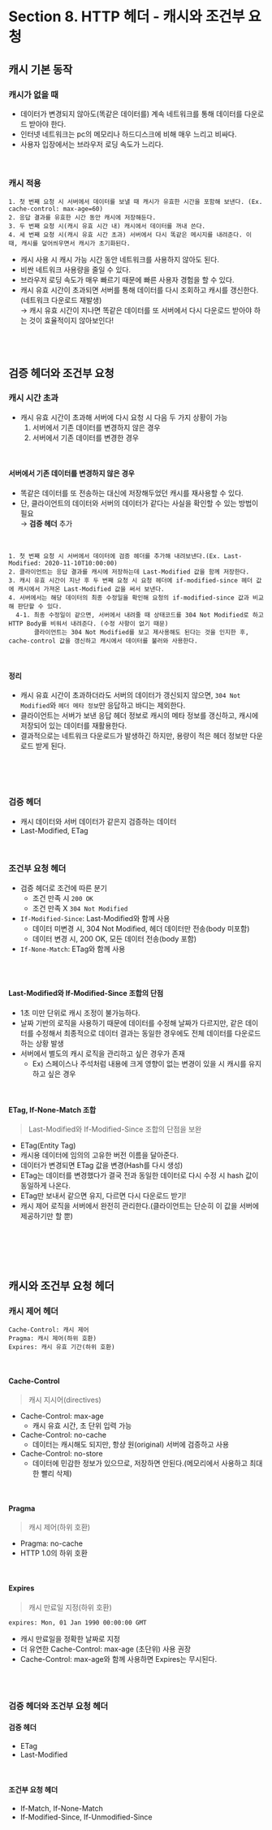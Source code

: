 # Section 8. HTTP 헤더 - 캐시와 조건부 요청
## 캐시 기본 동작
### 캐시가 없을 때
- 데이터가 변경되지 않아도(똑같은 데이터를) 계속 네트워크를 통해 데이터를 다운로드 받아야 한다.
- 인터넷 네트워크는 pc의 메모리나 하드디스크에 비해 매우 느리고 비싸다.
- 사용자 입장에서는 브라우저 로딩 속도가 느리다.
<br>

### 캐시 적용
```
1. 첫 번째 요청 시 서버에서 데이터를 보낼 때 캐시가 유효한 시간을 포함해 보낸다. (Ex. cache-control: max-age=60)
2. 응답 결과를 유효한 시간 동안 캐시에 저장해둔다.
3. 두 번째 요청 시(캐시 유효 시간 내) 캐시에서 데이터를 꺼내 쓴다.
4. 세 번째 요청 시(캐시 유효 시간 초과) 서버에서 다시 똑같은 메시지를 내려준다. 이 때, 캐시를 덮어씌우면서 캐시가 초기화된다.
```
- 캐시 사용 시 캐시 가능 시간 동안 네트워크를 사용하지 않아도 된다.
- 비싼 네트워크 사용량을 줄일 수 있다.
- 브라우저 로딩 속도가 매우 빠르기 때문에 빠른 사용자 경험을 할 수 있다.
- 캐시 유효 시간이 초과되면 서버를 통해 데이터를 다시 조회하고 캐시를 갱신한다.(네트워크 다운로드 재발생) <br>
→ 캐시 유효 시간이 지나면 똑같은 데이터를 또 서버에서 다시 다운로드 받아야 하는 것이 효율적이지 않아보인다!
<br>
<br>

## 검증 헤더와 조건부 요청
### 캐시 시간 초과
- 캐시 유효 시간이 초과해 서버에 다시 요청 시 다음 두 가지 상황이 가능
  1. 서버에서 기존 데이터를 변경하지 않은 경우
  2. 서버에서 기존 데이터를 변경한 경우
<br>

#### 서버에서 기존 데이터를 변경하지 않은 경우
- 똑같은 데이터를 또 전송하는 대신에 저장해두었던 캐시를 재사용할 수 있다.
- 단, 클라이언트의 데이터와 서버의 데이터가 같다는 사실을 확인할 수 있는 방법이 필요 <br>
→ **검증 헤더** 추가
<br>

```
1. 첫 번째 요청 시 서버에서 데이터에 검증 헤더를 추가해 내려보낸다.(Ex. Last-Modified: 2020-11-10T10:00:00)
2. 클라이언트는 응답 결과를 캐시에 저장하는데 Last-Modified 값을 함께 저장한다.
3. 캐시 유효 시간이 지난 후 두 번째 요청 시 요청 헤더에 if-modified-since 헤더 값에 캐시에서 가져온 Last-Modified 값을 써서 보낸다.
4. 서버에서는 해당 데이터의 최종 수정일을 확인해 요청의 if-modified-since 값과 비교해 판단할 수 있다.
  4-1. 최종 수정일이 같으면, 서버에서 내려줄 때 상태코드를 304 Not Modified로 하고 HTTP Body를 비워서 내려준다. (수정 사항이 없기 때문)
       클라이언트는 304 Not Modified를 보고 제사용해도 된다는 것을 인지한 후, cache-control 값을 갱신하고 캐시에서 데이터를 불러와 사용한다.
```
<br>

#### 정리
- 캐시 유효 시간이 초과하더라도 서버의 데이터가 갱신되지 않으면, `304 Not Modified`와 `헤더 메타 정보`만 응답하고 바디는 제외한다.
- 클라이언트는 서버가 보낸 응답 헤더 정보로 캐시의 메타 정보를 갱신하고, 캐시에 저장되어 있는 데이터를 재활용한다.
- 결과적으로는 네트워크 다운로드가 발생하긴 하지만, 용량이 적은 헤더 정보만 다운로드 받게 된다.
<br>
<br>
<br>

### 검증 헤더
- 캐시 데이터와 서버 데이터가 같은지 검증하는 데이터
- Last-Modified, ETag
<br>

### 조건부 요청 헤더
- 검증 헤더로 조건에 따른 분기
  - 조건 만족 시 `200 OK`
  - 조건 만족 X `304 Not Modified`
- `If-Modified-Since`: Last-Modified와 함께 사용
  - 데이터 미변경 시, 304 Not Modified, 헤더 데이터만 전송(body 미포함)
  - 데이터 변경 시, 200 OK, 모든 데이터 전송(body 포함)
- `If-None-Match`: ETag와 함께 사용
<br>
<br>

#### Last-Modified와 If-Modified-Since 조합의 단점
- 1초 미만 단위로 캐시 조정이 불가능하다.
- 날짜 기반의 로직을 사용하기 때문에 데이터를 수정해 날짜가 다르지만, 같은 데이터를 수정해서 최종적으로 데이터 결과는 동일한 경우에도 전체 데이터를 다운로드하는 상황 발생
- 서버에서 별도의 캐시 로직을 관리하고 싶은 경우가 존재
  - Ex) 스페이스나 주석처럼 내용에 크게 영향이 없는 변경이 있을 시 캐시를 유지하고 싶은 경우
<br>

#### ETag, If-None-Match 조합
> Last-Modified와 If-Modified-Since 조합의 단점을 보완
- ETag(Entity Tag)
- 캐시용 데이터에 임의의 고유한 버전 이름을 달아준다.
- 데이터가 변경되면 ETag 값을 변경(Hash를 다시 생성)
- ETag는 데이터를 변경했다가 결국 전과 동일한 데이터로 다시 수정 시 hash 값이 동일하게 나온다.
- ETag만 보내서 같으면 유지, 다르면 다시 다운로드 받기!
- 캐시 제어 로직을 서버에서 완전히 관리한다.(클라이언트는 단순히 이 값을 서버에 제공하기만 할 뿐)
<br>
<br>
<br>
<br>

## 캐시와 조건부 요청 헤더
### 캐시 제어 헤더
```
Cache-Control: 캐시 제어
Pragma: 캐시 제어(하위 호환)
Expires: 캐시 유효 기간(하위 호환)
```
<br>

#### Cache-Control
> 캐시 지시어(directives)
- Cache-Control: max-age
  - 캐시 유효 시간, 초 단위 입력 가능
- Cache-Control: no-cache
  - 데이터는 캐시해도 되지만, 항상 원(original) 서버에 검증하고 사용
- Cache-Control: no-store
  - 데이터에 민감한 정보가 있으므로, 저장하면 안된다.(메모리에서 사용하고 최대한 빨리 삭제)
<br>

#### Pragma
> 캐시 제어(하위 호환)
- Pragma: no-cache
- HTTP 1.0의 하위 호환
<br>

#### Expires
> 캐시 만료일 지정(하위 호환)
```
expires: Mon, 01 Jan 1990 00:00:00 GMT
```
- 캐시 만료일을 정확한 날짜로 지정
- 더 유연한 Cache-Control: max-age (초단위) 사용 권장
- Cache-Control: max-age와 함께 사용하면 Expires는 무시된다.
<br>
<br>

### 검증 헤더와 조건부 요청 헤더
#### 검증 헤더
- ETag
- Last-Modified
<br>

#### 조건부 요청 헤더
- If-Match, If-None-Match
- If-Modified-Since, If-Unmodified-Since
